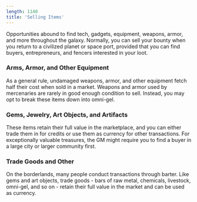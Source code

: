```yaml
---
length: 1140
title: 'Selling Items'
---
```


Opportunities abound to find tech, gadgets, equipment, weapons, armor, and more throughout the galaxy. Normally, you can
sell your bounty when you return to a civilized planet or space port, provided that you can find buyers, entrepreneurs, and
fencers interested in your loot.

### Arms, Armor, and Other Equipment
As a general rule, undamaged weapons, armor, and other equipment fetch half their cost when sold in a market. Weapons
and armor used by mercenaries are rarely in good enough condition to sell. Instead, you may opt to break these items down
into <nuxt-link to="/phb/rules/equipment#omni-gel">omni-gel</nuxt-link>.

### Gems, Jewelry, Art Objects, and Artifacts
These items retain their full value in the marketplace, and you can either trade them in for credits or use them as currency
for other transactions. For exceptionally valuable treasures, the GM might require you to find a buyer in a large city or
larger community first.

### Trade Goods and Other
On the borderlands, many people conduct transactions through barter. Like gems and art objects, trade goods - bars of
raw metal, chemicals, livestock, omni-gel, and so on - retain their full value in the market and can be used as currency.

<source-reference pages="62"></source-reference>